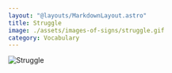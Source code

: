 ```yaml
---
layout: "@layouts/MarkdownLayout.astro"
title: Struggle
image: ./assets/images-of-signs/struggle.gif
category: Vocabulary
---
```


![Struggle](@signs/struggle.gif)
